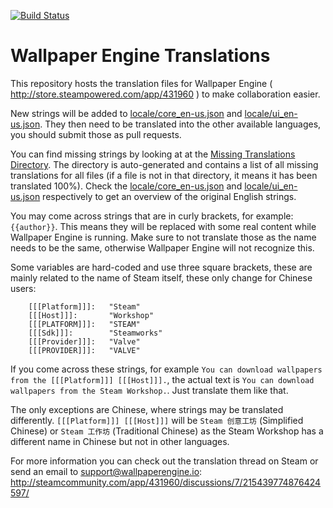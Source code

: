 [![Build Status](https://travis-ci.com/Wallpaper-Engine-Team/wallpaper-engine-translations.svg?branch=master)](https://travis-ci.com/Wallpaper-Engine-Team/wallpaper-engine-translations)

# Wallpaper Engine Translations

This repository hosts the translation files for Wallpaper Engine ( http://store.steampowered.com/app/431960 ) to make collaboration easier.

New strings will be added to [locale/core_en-us.json](https://github.com/Wallpaper-Engine-Team/wallpaper-engine-translations/blob/master/locale/core_en-us.json) and [locale/ui_en-us.json](https://github.com/Wallpaper-Engine-Team/wallpaper-engine-translations/blob/master/locale/ui_en-us.json). They then need to be translated into the other available languages, you should submit those as pull requests.

You can find missing strings by looking at at the [Missing Translations Directory](https://github.com/Wallpaper-Engine-Team/wallpaper-engine-translations/tree/master/missing_translations). The directory is auto-generated and contains a list of all missing translations for all files (if a file is not in that directory, it means it has been translated 100%). Check the [locale/core_en-us.json](https://github.com/Wallpaper-Engine-Team/wallpaper-engine-translations/blob/master/locale/core_en-us.json) and [locale/ui_en-us.json](https://github.com/Wallpaper-Engine-Team/wallpaper-engine-translations/blob/master/locale/ui_en-us.json) respectively to get an overview of the original English strings.

You may come across strings that are in curly brackets, for example: `{{author}}`. This means they will be replaced with some real content while Wallpaper Engine is running. Make sure to not translate those as the name needs to be the same, otherwise Wallpaper Engine will not recognize this.

Some variables are hard-coded and use three square brackets, these are mainly related to the name of Steam itself, these only change for Chinese users:

```
	[[[Platform]]]:   "Steam"
	[[[Host]]]:       "Workshop"
	[[[PLATFORM]]]:   "STEAM"
	[[[Sdk]]]:        "Steamworks"
	[[[Provider]]]:   "Valve"
	[[[PROVIDER]]]:   "VALVE"
```

If you come across these strings, for example `You can download wallpapers from the [[[Platform]]] [[[Host]]].`, the actual text is `You can download wallpapers from the Steam Workshop.`. Just translate them like that.

The only exceptions are Chinese, where strings may be translated differently. `[[[Platform]]] [[[Host]]]` will be `Steam 创意工坊` (Simplified Chinese) or `Steam 工作坊` (Traditional Chinese) as the Steam Workshop has a different name in Chinese but not in other languages.

For more information you can check out the translation thread on Steam or send an email to support@wallpaperengine.io: http://steamcommunity.com/app/431960/discussions/7/215439774876424597/

